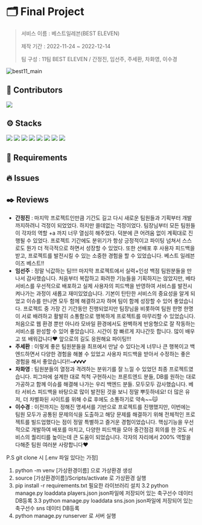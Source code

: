 # 🗂️ Final Project 

> 서비스 이름 : 베스트일레븐(BEST ELEVEN)
>
> 제작 기간 : 2022-11-24 ~ 2022-12-14
>
> 팀 구성 : 11팀 BEST ELEVEN / 간정진, 임선주, 주세환, 차화영, 이수경
>



![best11_main](https://user-images.githubusercontent.com/106902415/207599203-b0912d6b-a603-41c0-8198-74cea7d40a87.gif)



## 🫧 Contributors

<a href="https://github.com/code-sum/best11/graphs/contributors">
  <img src="https://contrib.rocks/image?repo=code-sum/best11" />
</a>



## ⚙️ Stacks

<img src="https://img.shields.io/badge/Python-3776AB?style=flat-square&logo=Python&logoColor=ffffff"/> <img src="https://img.shields.io/badge/Django-092E20?style=flat-square&logo=Django&logoColor=ffffff"/> <img src="https://img.shields.io/badge/HTML5-E34F26?style=flat-square&logo=HTML5&logoColor=ffffff"/> <img src="https://img.shields.io/badge/CSS3-1572B6?style=flat-square&logo=CSS3&logoColor=ffffff"/> <img src="https://img.shields.io/badge/Bootstrap-7952B3?style=flat-square&logo=Bootstrap&logoColor=ffffff"/> <img src="https://img.shields.io/badge/Visual Studio Code-007ACC?style=flat-square&logo=Visual Studio Code&logoColor=ffffff"/> <img src="https://img.shields.io/badge/Git-F05032?style=flat-square&logo=Git&logoColor=ffffff"/> <img src="https://img.shields.io/badge/GitHub-181717?style=flat-square&logo=GitHub&logoColor=ffffff"/>



## 📑 Requirements





## 🔥 Issues





## ✒️ Reviews

- **간정진** : 마지막 프로젝트인만큼 기간도 길고 다시 새로운 팀원들과 기획부터 개발까지하려니 걱정이 되었었다. 하지만 쓸데없는 걱정이었다. 팀장님부터 모든 팀원들이 각자의 역할 +a 까지 너무 열심히 해주었다. 덕분에 큰 어려움 없이 계획대로 진행될 수 있었다. 프로젝트 기간에도 분위기가 항상 긍정적이고 파이팅 넘쳐서 스스로도 뭔가 더 적극적으로 하면서 성장할 수 있었다. 또한 선배포 후 사용자 피드백을 받고, 프로젝트를 발전시킬 수 있는 소중한 경험을 할 수 있었습니다. 베스트 일레븐 이즈 베스트!!
- **임선주** : 정말 닉값하는 팀!!!! 마지막 프로젝트에서 실력+인성 백점 팀원분들을 만나서 감사했습니다. 처음부터 복잡하고 화려한 기능들을 기획하지는 않았지만, 베타 서비스를 우선적으로 배포하고 실제 사용자의 피드백을 반영하여 서비스를 발전시켜나가는 과정이 새롭고 재미있었습니다. 기본이 탄탄한 서비스의 중요성을 알게 되었고 이슈를 만나면 모두 함께 해결하고자 하며 팀이 함께 성장할 수 있어 좋았습니다. 프로젝트 중 가장 긴 기간동안 진행되었지만 팀장님을 비롯하여 팀원 한명 한명이 서로 배려하고 활발히 소통함으로 행복하게 프로젝트를 마무리할 수 있었습니다. 처음으로 웹 환경 뿐만 아니라 모바일 환경에서도 완벽하게 반응형으로 잘 작동하는 서비스를 완성할 수 있어 좋았습니다. 시간이 참 빠르게 지나간듯 합니다. 많이 배우고 또 배워갑니다❤ 앞으로의 길도 응원해요 파이팅!!!
- **주세환** : 이렇게 좋은 팀원분들을 최프에서 만날 수 있다는게 너무나 큰 행복이고 백엔드하면서 다양한 경험을 해볼 수 있었고 사용자 피드백을 받아서 수정하는 좋은 경험을 해서 좋았습니다!!~💕💕💕💕
- **차화영** : 팀원분들의 열정과 격려하는 분위기를 잘 느낄 수 있었던 최종 프로젝트였습니다. 피그마에 설계한 대로 척척 구현하시는 프론트엔드 분들, DB를 원하는 대로 가공하고 함께 이슈를 해결해 나가는 우리 백엔드 분들. 모두모두 감사했습니다. 베타 서비스 피드백을 바탕으로 많이 발전된 것을 보니 정말 뿌듯하네요! 더 많은 유저, 더 차별화된 사이트를 위해 수료 후에도 소통하기로 약속~~😽
- **이수경** : 이전까지는 정해진 명세서를 기반으로 프로젝트를 진행했지만, 이번에는 팀원 모두가 공통된 문제의식을 도출하고 해당 문제를 해결하기 위해 전체적인 프로젝트를 빌드업했다는 점이 정말 특별하고 즐거운 경험이었습니다. 핵심기능을 우선적으로 개발하여 배포를 마치고, 다양한 피드백을 모아 중간점검 회의를 한 것도 서비스의 퀄리티를 높이는데 큰 도움이 되었습니다. 각자의 자리에서 200% 역할을 다해준 팀원 여러분 사랑합니다❤️


P.S 
git clone 시
[.env 파일 있다는 가정]
1. python -m venv [가상환경이름] 으로 가상환경 생성
2. source [가상환경이름]/Scripts/activate 로 가상환경 실행
3. pip install -r requirements.txt 필요한 라이브러리 설치
3.2 python manage.py loaddata players.json json파일에 저장되어 있는 축구선수 데이터 DB등록
3.3 python manage.py loaddata sns.json json파일에 저장되어 있는 축구선수 sns 데이터 DB등록
4. python manage.py runserver 로 서버 실행